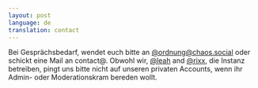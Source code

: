 ```yaml
---
layout: post
language: de
translation: contact
---
```


Bei Gesprächsbedarf, wendet euch bitte an [@ordnung@chaos.social](https://chaos.social/@ordnung) oder schickt eine Mail
an contact@. Obwohl wir, [@leah](https://chaos.social/@leah) and [@rixx](https://chaos.social/@rixx),
die Instanz betreiben, pingt uns bitte nicht auf unseren privaten Accounts, wenn ihr Admin- oder Moderationskram bereden
wollt.
